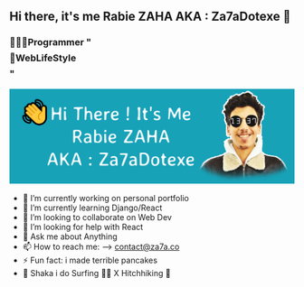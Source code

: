 ## Hi there, it's me Rabie ZAHA AKA : Za7aDotexe 🤙

### 👨🏻‍💻Programmer "$$$$ 🚀WebLifeStyle $$$$"

[![za7aDotexe.](./github-banner.svg)](https://za7a.co)

- 🔭 I’m currently working on personal portfolio
- 🌱 I’m currently learning Django/React
- 👯 I’m looking to collaborate on Web Dev
- 🤔 I’m looking for help with React
- 💬 Ask me about Anything 
- 📫 How to reach me: --> contact@za7a.co
- ⚡ Fun fact: i made terrible pancakes
- 🤙 Shaka i do Surfing 🏄‍♂️ X Hitchhiking 🧭
